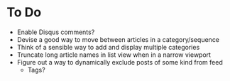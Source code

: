 # To Do

- Enable Disqus comments?
- Devise a good way to move between articles in a category/sequence
- Think of a sensible way to add and display multiple categories
- Truncate long article names in list view when in a narrow viewport
- Figure out a way to dynamically exclude posts of some kind from feed
  - Tags?
